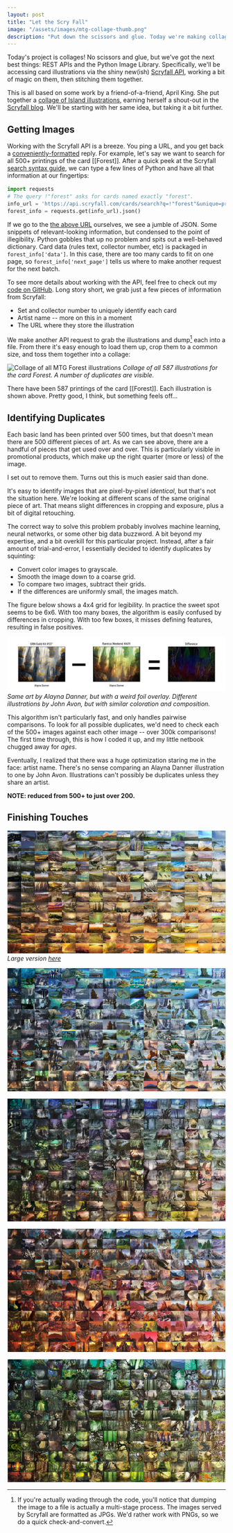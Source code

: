 ```yaml
---
layout: post
title: "Let the Scry Fall"
image: "/assets/images/mtg-collage-thumb.png"
description: "Put down the scissors and glue. Today we're making collages in Python!"
---
```


Today's project is collages! No scissors and glue, but we've got the next best things: REST APIs and the Python Image Library. Specifically, we'll be accessing card illustrations via the shiny new(ish) [Scryfall API](https://scryfall.com/docs/api), working a bit of magic on them, then stitching them together.

This is all based on some work by a friend-of-a-friend, April King. She put together a [collage of Island illustrations](https://twitter.com/CubeApril/status/938937585732341760), earning herself a shout-out in the [Scryfall blog](https://scryfall.com/blog/a-belated-year-in-review-152). We'll be starting with her same idea, but taking it a bit further.

## Getting Images

Working with the Scryfall API is a breeze. You ping a URL, and you get back a [conveniently-formatted](https://en.wikipedia.org/wiki/JSON) reply. For example, let's say we want to search for all 500+ printings of the card [[Forest]]. After a quick peek at the Scryfall [search syntax guide](https://scryfall.com/docs/reference), we can type a few lines of Python and have all that information at our fingertips:

```python
import requests
# The query !"forest" asks for cards named exactly "forest".
info_url = 'https://api.scryfall.com/cards/search?q=!"forest"&unique=prints'
forest_info = requests.get(info_url).json()
```

If we go to the [the above URL](https://api.scryfall.com/cards/search?q=!"forest"&unique=prints) ourselves, we see a jumble of JSON. Some snippets of relevant-looking information, but condensed to the point of illegibility. Python gobbles that up no problem and spits out a well-behaved dictionary. Card data (rules text, collector number, etc) is packaged in `forest_info['data']`. In this case, there are too many cards to fit on one page, so `forest_info['next_page']` tells us where to make another request for the next batch.

To see more details about working with the API, feel free to check out my [code on GitHub](https://github.com/charles-uno/scryfall). Long story short, we grab just a few pieces of information from Scryfall:

- Set and collector number to uniquely identify each card
- Artist name -- more on this in a moment
- The URL where they store the illustration

We make another API request to grab the illustrations and dump[^1] each into a file. From there it's easy enough to load them up, crop them to a common size, and toss them together into a collage:

[^1]: If you're actually wading through the code, you'll notice that dumping the image to a file is actually a multi-stage process. The images served by Scryfall are formatted as JPGs. We'd rather work with PNGs, so we do a quick check-and-convert.

![Collage of all MTG Forest illustrations](/assets/images/mtg-collage-all-forest.png)
*Collage of all 587 illustrations for the card Forest. A number of duplicates are visible.*

There have been 587 printings of the card [[Forest]]. Each illustration is shown above. Pretty good, I think, but something feels off...

## Identifying Duplicates

Each basic land has been printed over 500 times, but that doesn't mean there are 500 different pieces of art. As we can see above, there are a handful of pieces that get used over and over. This is particularly visible in promotional products, which make up the right quarter (more or less) of the image.

I set out to remove them. Turns out this is much easier said than done.

It's easy to identify images that are pixel-by-pixel *identical*, but that's not the situation here. We're looking at different scans of the same original piece of art. That means slight differences in cropping and exposure, plus a bit of digital retouching.

The correct way to solve this problem probably involves machine learning, neural networks, or some other big data buzzword. A bit beyond my expertise, and a bit overkill for this particular project. Instead, after a fair amount of trial-and-error, I essentially decided to identify duplicates by squinting:

- Convert color images to grayscale.
- Smooth the image down to a coarse grid.
- To compare two images, subtract their grids.
- If the differences are uniformly small, the images match.

The figure below shows a 4x4 grid for legibility. In practice the sweet spot seems to be 6x6. With too many boxes, the algorithm is easily confused by differences in cropping. With too few boxes, it misses defining features, resulting in false positives.

![Comparing similar illustrations](/assets/images/alaynadanner-johnavon.gif)
*Same art by Alayna Danner, but with a weird foil overlay. Different illustrations by John Avon, but with similar coloration and composition.*

This algorithm isn't particularly fast, and only handles pairwise comparisons. To look for all possible duplicates, we'd need to check each of the 500+ images against each other image -- over 300k comparisons! The first time through, this is how I coded it up, and my little netbook chugged away for *ages*.

Eventually, I realized that there was a huge optimization staring me in the face: artist name. There's no sense comparing an Alayna Danner illustration to one by John Avon. Illustrations can't possibly be duplicates unless they share an artist.

**NOTE: reduced from 500+ to just over 200.**

## Finishing Touches


![](/assets/images/mtg-collage-plains-small.png)
*Large version [here](/assets/images/mtg-collage-plains.png)*

![](/assets/images/mtg-collage-island-small.png)

![](/assets/images/mtg-collage-swamp-small.png)

![](/assets/images/mtg-collage-mountain-small.png)

![](/assets/images/mtg-collage-forest-small.png)
